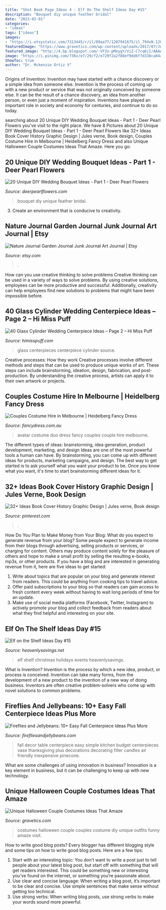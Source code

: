 ```yaml
---
title: "Shot Book Page Ideas 4 : Elf On The Shelf Ideas Day #15"
description: "Bouquet diy unique feather bridal"
date: "2023-02-01"
categories:
- "ideas"
tags: ["ideas"]
images:
- "https://i.etsystatic.com/7313445/r/il/89aa7f/1207941675/il_794xN.1207941675_alm5.jpg"
featuredImage: "https://www.gravetics.com/wp-content/uploads/2017/07/Jenkies..jpg"
featured_image: "http://4.bp.blogspot.com/-VF2o-pMeygY/ViZ-C7cq6jI/AAAAAAAAHsI/z6xeZ_zqfQ0/s640/fall%2Bcenterpiece%2B5.jpg"
image: "https://i.pinimg.com/736x/e7/29/f2/e729f2a2f88ef9dd6f7d338ca84a70ad.jpg"
ShowToc: true
author: "Dr. Mckenzie Ortiz V"
---
```



Origins of Invention: Invention may have started with a chance discovery or a simple idea from someone else.
Invention is the process of coming up with a new product or service that was not originally conceived by someone else. It can be the result of a chance discovery, an idea from another person, or even just a moment of inspiration. Inventions have played an important role in society and economy for centuries, and continue to do so today.

	

		
searching about 20 Unique DIY Wedding Bouquet Ideas - Part 1 - Deer Pearl Flowers you've visit to the right place. We have 8 Pictures about 20 Unique DIY Wedding Bouquet Ideas - Part 1 - Deer Pearl Flowers like 32+ Ideas Book Cover History Graphic Design | Jules verne, Book design, Couples Costume Hire in Melbourne | Heidelberg Fancy Dress and also Unique Halloween Couple Costumes Ideas That Amaze. Here you go:
		
    
## 20 Unique DIY Wedding Bouquet Ideas - Part 1 - Deer Pearl Flowers

<img loading=lazy src="https://www.deerpearlflowers.com/wp-content/uploads/2014/11/DIYed-fabric-and-feather-bridal-bouquet.jpg" onerror="this.onerror=null;this.src='https://tse2.mm.bing.net/th?id=OIP.v3s7AlctrAPAI0Y56gqMIgHaLI&amp;pid=15.1';" alt="20 Unique DIY Wedding Bouquet Ideas - Part 1 - Deer Pearl Flowers">

_Source: deerpearlflowers.com_

>bouquet diy unique feather bridal. 

	

3. Create an environment that is conducive to creativity.

    
## Nature Journal Garden Journal Junk Journal Art Journal | Etsy

<img loading=lazy src="https://i.etsystatic.com/7313445/r/il/89aa7f/1207941675/il_794xN.1207941675_alm5.jpg" onerror="this.onerror=null;this.src='https://tse2.mm.bing.net/th?id=OIP.lo7bwdyn96ovlsDS4MH2-QHaJ4&amp;pid=15.1';" alt="Nature Journal Garden Journal Junk Journal Art Journal | Etsy">

_Source: etsy.com_

>. 

	

How can you use creative thinking to solve problems
Creative thinking can be used in a variety of ways to solve problems. By using creative solutions, employees can be more productive and successful. Additionally, creativity can help employees find new solutions to problems that might have been impossible before.

    
## 40 Glass Cylinder Wedding Centerpiece Ideas – Page 2 – Hi Miss Puff

<img loading=lazy src="https://www.himisspuff.com/wp-content/uploads/2017/09/Glass-Cylinders-Wedding-Centerpieces-5.jpg" onerror="this.onerror=null;this.src='https://tse3.mm.bing.net/th?id=OIP.boODJOqbntO9PviLtezMOgHaLG&amp;pid=15.1';" alt="40 Glass Cylinder Wedding Centerpiece Ideas – Page 2 – Hi Miss Puff">

_Source: himisspuff.com_

>glass centerpieces centerpiece cylinder source. 

	

Creative processes: How they work
Creative processes involve different methods and steps that can be used to produce unique works of art. These steps can include brainstorming, ideation, design, fabrication, and post-production. By understanding the creative process, artists can apply it to their own artwork or projects.

    
## Couples Costume Hire In Melbourne | Heidelberg Fancy Dress

<img loading=lazy src="http://www.fancydress.com.au/wp-content/uploads/2017/06/AVATAR-DUO.jpg" onerror="this.onerror=null;this.src='https://tse4.mm.bing.net/th?id=OIP.0JJJLgRPm3EzwrO0UvY5iAHaJ5&amp;pid=15.1';" alt="Couples Costume Hire in Melbourne | Heidelberg Fancy Dress">

_Source: fancydress.com.au_

>avatar costume duo dress fancy couples couple hire melbourne. 

	

The different types of ideas: brainstorming, idea generation, product development, marketing, and design
Ideas are one of the most powerful tools a human can have. By brainstorming, you can come up with different ideas for products, marketing campaigns, and design. The best way to get started is to ask yourself what you want your product to be. Once you know what you want, it's time to start brainstorming different ideas for it.

    
## 32+ Ideas Book Cover History Graphic Design | Jules Verne, Book Design

<img loading=lazy src="https://i.pinimg.com/736x/e7/29/f2/e729f2a2f88ef9dd6f7d338ca84a70ad.jpg" onerror="this.onerror=null;this.src='https://tse2.mm.bing.net/th?id=OIP.sAYIXE_SZdzMqYXgMwqX_gAAAA&amp;pid=15.1';" alt="32+ Ideas Book Cover History Graphic Design | Jules verne, Book design">

_Source: pinterest.com_

>. 

	

How Do You Plan to Make Money from Your Blog: What do you expect to generate revenue from your blog?
Some people expect to generate income from their blogs through advertising, selling products or services, or charging for content. Others may produce content solely for the pleasure of others and hope to make a small profit by selling the resulting e-books, mp3s, or other products. If you have a blog and are interested in generating revenue from it, here are five ideas to get started: 
1. Write about topics that are popular on your blog and generate interest from readers. This could be anything from cooking tips to travel advice.
2. Offer paid subscriptions to your blog so that readers can gain access to fresh content every week without having to wait long periods of time for an update.
3. Make use of social media platforms (Facebook, Twitter, Instagram) to actively promote your blog and collect feedback from readers about what they find helpful and interesting on your site.

    
## Elf On The Shelf Ideas Day #15

<img loading=lazy src="https://heavenlysavings.net/wp-content/uploads/2012/12/045done2.jpg" onerror="this.onerror=null;this.src='https://tse4.mm.bing.net/th?id=OIP.zsa-3eN6v5JQN0Kx8gjjMAHaLU&amp;pid=15.1';" alt="Elf on the Shelf Ideas Day #15">

_Source: heavenlysavings.net_

>elf shelf christmas holidays events heavenlysavings. 

	

What is Invention?
Invention is the process by which a new idea, product, or process is conceived. Invention can take many forms, from the development of a new product to the invention of a new way of doing business. Inventors are often creative problem-solvers who come up with novel solutions to common problems.

    
## Fireflies And Jellybeans: 10+ Easy Fall Centerpiece Ideas Plus More

<img loading=lazy src="http://4.bp.blogspot.com/-VF2o-pMeygY/ViZ-C7cq6jI/AAAAAAAAHsI/z6xeZ_zqfQ0/s640/fall%2Bcenterpiece%2B5.jpg" onerror="this.onerror=null;this.src='https://tse1.mm.bing.net/th?id=OIP.Ojq-tvfOKO3AzcGKWhHFDAAAAA&amp;pid=15.1';" alt="Fireflies and Jellybeans: 10+ Easy Fall Centerpiece Ideas Plus More">

_Source: firefliesandjellybeans.com_

>fall decor table centerpiece easy simple kitchen budget centerpieces vase thanksgiving plus decorations decorating filler candles air friendly inexpensive pinecone. 

	

What are some challenges of using innovation in business?
Innovation is a key element in business, but it can be challenging to keep up with new technology.

    
## Unique Halloween Couple Costumes Ideas That Amaze

<img loading=lazy src="https://www.gravetics.com/wp-content/uploads/2017/07/Jenkies..jpg" onerror="this.onerror=null;this.src='https://tse3.mm.bing.net/th?id=OIP.cLNaVt-UmIJVkh5LyFY1IgHaLH&amp;pid=15.1';" alt="Unique Halloween Couple Costumes Ideas That Amaze">

_Source: gravetics.com_

>costumes halloween couple couples costume diy unique outfits funny amaze visit. 

	

How to write good blog posts?
Every blogger has different blogging style and some tips on how to write good blog posts. Here are a few tips: 
1. Start with an interesting topic: You don’t want to write a post just to tell people about your latest blog post, but start off with something that will get readers interested. This could be something new or interesting you’ve found on the internet, or something you’re passionate about. 
2. Use clear and concise language: When writing a blog post, it’s important to be clear and concise. Use simple sentences that make sense without getting too technical. 
3. Use strong verbs: When writing blog posts, use strong verbs to make your words sound more powerful.

